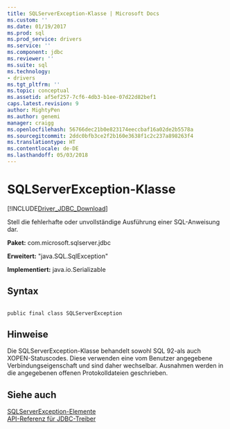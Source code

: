 ```yaml
---
title: SQLServerException-Klasse | Microsoft Docs
ms.custom: ''
ms.date: 01/19/2017
ms.prod: sql
ms.prod_service: drivers
ms.service: ''
ms.component: jdbc
ms.reviewer: ''
ms.suite: sql
ms.technology:
- drivers
ms.tgt_pltfrm: ''
ms.topic: conceptual
ms.assetid: af5ef257-7cf6-4db3-b1ee-07d22d82bef1
caps.latest.revision: 9
author: MightyPen
ms.author: genemi
manager: craigg
ms.openlocfilehash: 56766dec21b0e823174eeccbaf16a02de2b5578a
ms.sourcegitcommit: 2ddc0bfb3ce2f2b160e3638f1c2c237a898263f4
ms.translationtype: HT
ms.contentlocale: de-DE
ms.lasthandoff: 05/03/2018
---
```

# <a name="sqlserverexception-class"></a>SQLServerException-Klasse
[!INCLUDE[Driver_JDBC_Download](../../../includes/driver_jdbc_download.md)]

  Stell die fehlerhafte oder unvollständige Ausführung einer SQL-Anweisung dar.  
  
 **Paket:** com.microsoft.sqlserver.jdbc  
  
 **Erweitert:** "java.SQL.SqlException"  
  
 **Implementiert:** java.io.Serializable  
  
## <a name="syntax"></a>Syntax  
  
```  
  
public final class SQLServerException  
```  
  
## <a name="remarks"></a>Hinweise  
 Die SQLServerException-Klasse behandelt sowohl SQL 92-als auch XOPEN-Statuscodes. Diese verwenden eine vom Benutzer angegebene Verbindungseigenschaft und sind daher wechselbar. Ausnahmen werden in die angegebenen offenen Protokolldateien geschrieben.  
  
## <a name="see-also"></a>Siehe auch  
 [SQLServerException-Elemente](../../../connect/jdbc/reference/sqlserverexception-members.md)   
 [API-Referenz für JDBC-Treiber](../../../connect/jdbc/reference/jdbc-driver-api-reference.md)  
  
  
